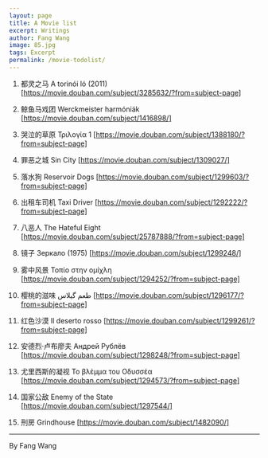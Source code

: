 ```yaml
---
layout: page
title: A Movie list
excerpt: Writings
author: Fang Wang
image: 85.jpg
tags: Excerpt
permalink: /movie-todolist/
---
```


1. 都灵之马 A torinói ló (2011) [https://movie.douban.com/subject/3285632/?from=subject-page]
2. 鲸鱼马戏团 Werckmeister harmóniák [https://movie.douban.com/subject/1416898/]
3. 哭泣的草原 Τριλογία 1 [https://movie.douban.com/subject/1388180/?from=subject-page]

1. 罪恶之城 Sin City [https://movie.douban.com/subject/1309027/]
2. 落水狗 Reservoir Dogs [https://movie.douban.com/subject/1299603/?from=subject-page]
3. 出租车司机 Taxi Driver [https://movie.douban.com/subject/1292222/?from=subject-page]
4. 八恶人 The Hateful Eight [https://movie.douban.com/subject/25787888/?from=subject-page]
5. 镜子 Зеркало (1975) [https://movie.douban.com/subject/1299248/]
6. 雾中风景 Τοπίο στην ομίχλη [https://movie.douban.com/subject/1294252/?from=subject-page]
7. 樱桃的滋味 طعم گیلاس  [https://movie.douban.com/subject/1296177/?from=subject-page]
8. 红色沙漠 Il deserto rosso [https://movie.douban.com/subject/1299261/?from=subject-page]
9. 安德烈·卢布廖夫 Андрей Рублёв [https://movie.douban.com/subject/1298248/?from=subject-page]
10. 尤里西斯的凝视 Το βλέμμα του Οδυσσέα [https://movie.douban.com/subject/1294573/?from=subject-page]
11. 国家公敌 Enemy of the State [https://movie.douban.com/subject/1297544/]
12. 刑房 Grindhouse [https://movie.douban.com/subject/1482090/]

****

By Fang Wang
